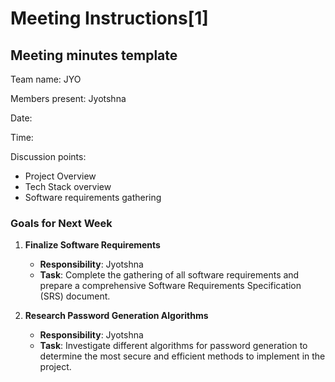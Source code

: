 # Meeting Instructions[1]

## Meeting minutes template

Team name: JYO

Members present: Jyotshna

Date:

Time:

Discussion points: 

* Project Overview
* Tech Stack overview
* Software requirements gathering

### Goals for Next Week

1. **Finalize Software Requirements**
   - **Responsibility**: Jyotshna
   - **Task**: Complete the gathering of all software requirements and prepare a comprehensive Software Requirements Specification (SRS) document.

2. **Research Password Generation Algorithms**
   - **Responsibility**: Jyotshna
   - **Task**: Investigate different algorithms for password generation to determine the most secure and efficient methods to implement in the project.
